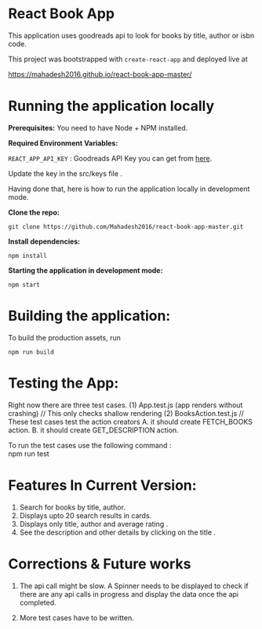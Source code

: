 # React Book App

This application uses goodreads api to look for books by title, author or isbn code.

This project was bootstrapped with `create-react-app` and deployed live at

https://mahadesh2016.github.io/react-book-app-master/

# Running the application locally

**Prerequisites:** You need to have Node + NPM installed.

**Required Environment Variables:**

`REACT_APP_API_KEY` : Goodreads API Key you can get from [here](https://www.goodreads.com/api/keys).

Update the key in the src/keys file .

Having done that, here is how to run the application locally in development mode.

**Clone the repo:**

    git clone https://github.com/Mahadesh2016/react-book-app-master.git

**Install dependencies:**

    npm install

**Starting the application in development mode:**

    npm start

# Building the application:

To build the production assets, run

    npm run build

# Testing the App:

Right now there are three test cases.
(1) App.test.js (app renders without crashing) // This only checks shallow rendering
(2) BooksAction.test.js // These test cases test the action creators
A. it should create FETCH_BOOKS action.
B. it should create GET_DESCRIPTION action.

To run the test cases use the following command :  
 npm run test

# Features In Current Version:

1. Search for books by title, author.
2. Displays upto 20 search results in cards.
3. Displays only title, author and average rating .
4. See the description and other details by clicking on the title .

# Corrections & Future works

1. The api call might be slow. A Spinner needs to be displayed to check if there are any api calls in progress and display the data once the api completed.

2. More test cases have to be written.
